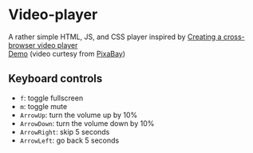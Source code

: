 # Video-player
A rather simple HTML, JS, and CSS player inspired by [Creating a cross-browser video player](https://developer.mozilla.org/en-US/docs/Web/Guide/Audio_and_video_delivery/cross_browser_video_player)   
[Demo](https://ft-video-player.netlify.com/) (video curtesy from [PixaBay](https://pixabay.com/))


## Keyboard controls  


  * `f`: toggle fullscreen
  * `m`: toggle mute
  * `ArrowUp`: turn the volume up by 10% 
  * `ArrowDown`: turn the volume down by 10% 
  * `ArrowRight`: skip 5 seconds
  * `ArrowLeft`: go back 5 seconds

